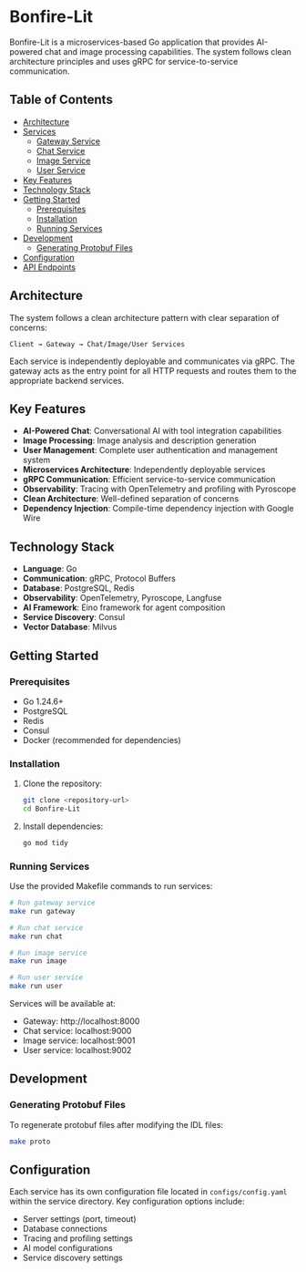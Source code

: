 # Bonfire-Lit

Bonfire-Lit is a microservices-based Go application that provides AI-powered chat and image processing capabilities. The system follows clean architecture principles and uses gRPC for service-to-service communication.

## Table of Contents

- [Architecture](#architecture)
- [Services](#services)
  - [Gateway Service](#gateway-service)
  - [Chat Service](#chat-service)
  - [Image Service](#image-service)
  - [User Service](#user-service)
- [Key Features](#key-features)
- [Technology Stack](#technology-stack)
- [Getting Started](#getting-started)
  - [Prerequisites](#prerequisites)
  - [Installation](#installation)
  - [Running Services](#running-services)
- [Development](#development)
  - [Generating Protobuf Files](#generating-protobuf-files)
- [Configuration](#configuration)
- [API Endpoints](#api-endpoints)

## Architecture

The system follows a clean architecture pattern with clear separation of concerns:

```
Client → Gateway → Chat/Image/User Services
```

Each service is independently deployable and communicates via gRPC. The gateway acts as the entry point for all HTTP requests and routes them to the appropriate backend services.


## Key Features

- **AI-Powered Chat**: Conversational AI with tool integration capabilities
- **Image Processing**: Image analysis and description generation
- **User Management**: Complete user authentication and management system
- **Microservices Architecture**: Independently deployable services
- **gRPC Communication**: Efficient service-to-service communication
- **Observability**: Tracing with OpenTelemetry and profiling with Pyroscope
- **Clean Architecture**: Well-defined separation of concerns
- **Dependency Injection**: Compile-time dependency injection with Google Wire

## Technology Stack

- **Language**: Go
- **Communication**: gRPC, Protocol Buffers
- **Database**: PostgreSQL, Redis
- **Observability**: OpenTelemetry, Pyroscope, Langfuse
- **AI Framework**: Eino framework for agent composition
- **Service Discovery**: Consul
- **Vector Database**: Milvus

## Getting Started

### Prerequisites

- Go 1.24.6+
- PostgreSQL
- Redis
- Consul
- Docker (recommended for dependencies)

### Installation

1. Clone the repository:
   ```bash
   git clone <repository-url>
   cd Bonfire-Lit
   ```

2. Install dependencies:
   ```bash
   go mod tidy
   ```

### Running Services

Use the provided Makefile commands to run services:

```bash
# Run gateway service
make run gateway

# Run chat service
make run chat

# Run image service
make run image

# Run user service
make run user
```

Services will be available at:
- Gateway: http://localhost:8000
- Chat service: localhost:9000
- Image service: localhost:9001
- User service: localhost:9002

## Development

### Generating Protobuf Files

To regenerate protobuf files after modifying the IDL files:

```bash
make proto
```

## Configuration

Each service has its own configuration file located in `configs/config.yaml` within the service directory. Key configuration options include:

- Server settings (port, timeout)
- Database connections
- Tracing and profiling settings
- AI model configurations
- Service discovery settings
